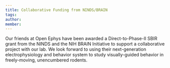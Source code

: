 ```yaml
---
title: Collaborative Funding from NINDS/BRAIN
tags:
author: 
member: 
---
```


Our friends at Open Ephys have been awarded a Direct-to-Phase-II SBIR grant from the NINDS and the NIH BRAIN Initiative to support a collaborative project with our lab.  We look forward to using their next-generation electrophysiology and behavior system to study visually-guided behavior in freely-moving, unencumbered rodents.
